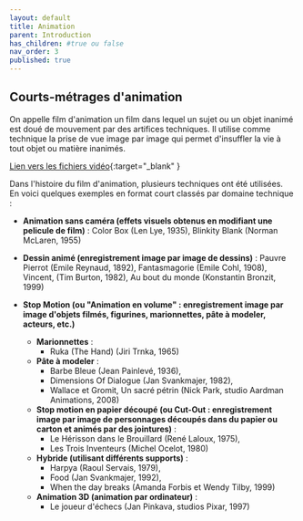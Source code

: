 ```yaml
---
layout: default
title: Animation
parent: Introduction
has_children: #true ou false
nav_order: 3
published: true
---
```

## Courts-métrages d'animation
On appelle film d'animation un film dans lequel un sujet ou un objet inanimé est doué de mouvement par des artifices techniques. Il utilise comme technique la prise de vue image par image qui permet d'insuffler la vie à tout objet ou matière inanimés. 

[Lien vers les fichiers vidéo](https://drive.google.com/drive/folders/1GBUR4-DBRZIa2Ygq1_JVAjh3RmcoDEo5?usp=drive_link){:target="_blank" }

Dans l'histoire du film d'animation, plusieurs techniques ont été utilisées.  
En voici quelques exemples en format court classés par domaine technique :
- **Animation sans caméra (effets visuels obtenus en modifiant une pelicule de film)** : Color Box (Len Lye, 1935),  Blinkity Blank (Norman McLaren, 1955)

- **Dessin animé (enregistrement image par image de dessins)** : Pauvre Pierrot (Emile Reynaud, 1892), Fantasmagorie (Emile Cohl, 1908), Vincent, (Tim Burton, 1982), Au bout du monde (Konstantin Bronzit, 1999)

- **Stop Motion (ou "Animation en volume" : enregistrement image par image d'objets filmés, figurines, marionnettes, pâte à modeler, acteurs, etc.)**
   - **Marionnettes** : 
     - Ruka (The Hand) (Jiri Trnka, 1965)
   - **Pâte à modeler** : 
      - Barbe Bleue (Jean Painlevé, 1936), 
      - Dimensions Of Dialogue (Jan Svankmajer, 1982), 
      - Wallace et Gromit, Un sacré pétrin (Nick Park,  studio Aardman Animations, 2008)
   - **Stop motion en papier découpé (ou Cut-Out : enregistrement image par image de personnages découpés dans du papier ou carton et animés par des jointures)** : 
      - Le Hérisson dans le Brouillard (René Laloux, 1975), 
      - Les Trois Inventeurs (Michel Ocelot, 1980)
   - **Hybride (utilisant différents supports)** : 
      - Harpya (Raoul Servais, 1979), 
      - Food (Jan Svankmajer, 1992), 
      - When the day breaks (Amanda Forbis et Wendy Tilby, 1999)
   - **Animation 3D (animation par ordinateur)** : 
      - Le joueur d'échecs (Jan Pinkava, studios Pixar, 1997)